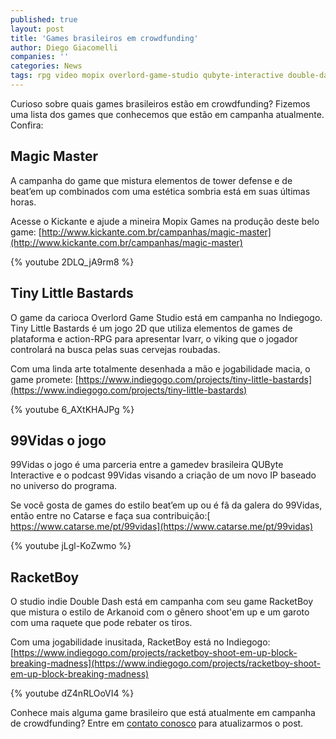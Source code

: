 ```yaml
---
published: true
layout: post
title: 'Games brasileiros em crowdfunding'
author: Diego Giacomelli
companies: ''
categories: News
tags: rpg video mopix overlord-game-studio qubyte-interactive double-dash crowdfunding
---
```

Curioso sobre quais games brasileiros estão em crowdfunding?
Fizemos uma lista dos games que conhecemos que estão em campanha atualmente. Confira:

## Magic Master
A campanha do game que mistura elementos de tower defense e de beat’em up combinados com uma estética sombria está em suas últimas horas. 

Acesse o Kickante e ajude a mineira Mopix Games na produção deste belo game: [http://www.kickante.com.br/campanhas/magic-master](http://www.kickante.com.br/campanhas/magic-master)

{% youtube 2DLQ_jA9rm8 %}

## Tiny Little Bastards
O game da carioca Overlord Game Studio está em campanha no Indiegogo. Tiny Little Bastards é um jogo 2D que utiliza elementos de games de plataforma e action-RPG para apresentar Ivarr, o viking que o jogador controlará na busca pelas suas cervejas roubadas.

Com uma linda arte totalmente desenhada a mão e jogabilidade macia, o game promete: [https://www.indiegogo.com/projects/tiny-little-bastards](https://www.indiegogo.com/projects/tiny-little-bastards)

{% youtube 6_AXtKHAJPg %}

## 99Vidas o jogo
99Vidas o jogo é uma parceria entre a gamedev brasileira QUByte Interactive e o podcast 99Vidas visando a criação de um novo IP baseado no universo do programa. 

Se você gosta de games do estilo beat’em up ou é fã da galera do 99Vidas, então entre no Catarse e faça sua contribuição:[ https://www.catarse.me/pt/99vidas](https://www.catarse.me/pt/99vidas)

{% youtube jLgl-KoZwmo %}

## RacketBoy
O studio indie Double Dash está em campanha com seu game RacketBoy que mistura o estilo de Arkanoid com o gênero shoot'em up e um garoto com uma raquete que pode rebater os tiros.

Com uma jogabilidade inusitada, RacketBoy está no Indiegogo:
[https://www.indiegogo.com/projects/racketboy-shoot-em-up-block-breaking-madness](https://www.indiegogo.com/projects/racketboy-shoot-em-up-block-breaking-madness)

{% youtube dZ4nRLOoVI4 %}

Conhece mais alguma game brasileiro que está atualmente em campanha de crowdfunding? Entre em [contato conosco](/contato) para atualizarmos o post.